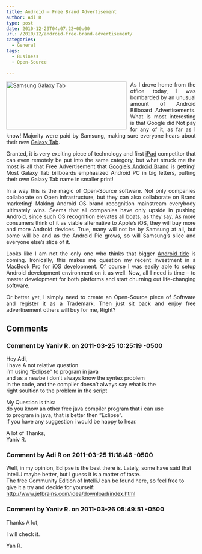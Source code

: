 ```yaml
---
title: Android – Free Brand Advertisement
author: Adi R
type: post
date: 2010-12-29T04:07:22+00:00
url: /2010/12/android-free-brand-advertisement/
categories:
  - General
tags:
  - Business
  - Open-Source

---
```

<p align="justify">
  <a href="http://galaxytab.samsungmobile.com/" target="_blank"><img style="background-image: none; border-bottom: 0px; border-left: 0px; margin: 0px 10px 0px 0px; padding-left: 0px; padding-right: 0px; display: inline; float: left; border-top: 0px; border-right: 0px; padding-top: 0px" title="Samsung Galaxy Tab" border="0" alt="Samsung Galaxy Tab" align="left" src="https://i0.wp.com/www.adir1.com/uploads/2010/12/Samsung-Galaxy-Tab.jpg?resize=320%2C128" width="320" height="128" data-recalc-dims="1" /></a>As I drove home from the office today, I was bombarded by an unusual amount of Android Billboard Advertisements. What is most interesting is that Google did Not pay for any of it, as far as I know! Majority were paid by Samsung, making sure everyone hears about their new <a href="http://galaxytab.samsungmobile.com/" target="_blank">Galaxy Tab</a>.
</p>

<p align="justify">
  Granted, it is very exciting piece of technology and first <a href="http://www.apple.com/ipad/" target="_blank">iPad</a> competitor that can even remotely be put into the same category, but what struck me the most is all that Free Advertisement that <a href="http://www.android.com/branding.html" target="_blank">Google’s Android Brand</a> is getting! Most Galaxy Tab billboards emphasized Android PC in big letters, putting their own Galaxy Tab name in smaller print!
</p>

<p align="justify">
  In a way this is the magic of Open-Source software. Not only companies collaborate on Open infrastructure, but they can also collaborate on Brand marketing! Making Android OS brand recognition mainstream everybody ultimately wins. Seems that all companies have only upside in pushing Android, since such OS recognition elevates all boats, as they say. As more consumers think of it as viable alternative to Apple’s iOS, they will buy more and more Android devices. True, many will not be by Samsung at all, but some will be and as the Android Pie grows, so will Samsung’s slice and everyone else’s slice of it.
</p>

<p align="justify">
  Looks like I am not the only one who thinks that bigger <a href="http://tech.fortune.cnn.com/2010/12/22/2011-will-be-the-year-android-explodes/" target="_blank">Android tide</a> is coming. Ironically, this makes me question my recent investment in a MacBook Pro for iOS development. Of course I was easily able to setup Android development environment on it as well. Now, all I need is time &#8211; to master development for both platforms and start churning out life-changing software.
</p>

<p align="justify">
  Or better yet, I simply need to create an Open-Source piece of Software and register it as a Trademark. Then just sit back and enjoy free advertisement others will buy for me, Right?
</p>

## Comments

### Comment by Yaniv R. on 2011-03-25 10:25:19 -0500
Hey Adi,  
I have A not relative question  
i&#8217;m using &#8220;Eclipse&#8221; to program in java  
and as a newbe i don&#8217;t always know the syntex problem  
in the code, and the compiler doesn&#8217;t always say what is the  
right soultion to the problem in the script

My Question is this:  
do you know an other free java compiler program that i can use  
to program in java, that is better then &#8220;Eclipse&#8221;.  
if you have any suggestion i would be happy to hear.

A lot of Thanks,  
Yaniv R.

### Comment by Adi R on 2011-03-25 11:18:46 -0500
Well, in my opinion, Eclipse is the best there is. Lately, some have said that IntelliJ maybe better, but I guess it is a matter of taste.  
The free Community Edition of IntelliJ can be found here, so feel free to give it a try and decide for yourself:  
<a href="http://www.jetbrains.com/idea/download/index.html" rel="nofollow ugc">http://www.jetbrains.com/idea/download/index.html</a>

### Comment by Yaniv R. on 2011-03-26 05:49:51 -0500
Thanks A lot,

I will check it.

Yan R.